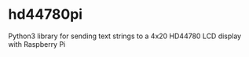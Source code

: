 hd44780pi
=========

Python3 library for sending text strings to a 4x20 HD44780 LCD display with Raspberry Pi
